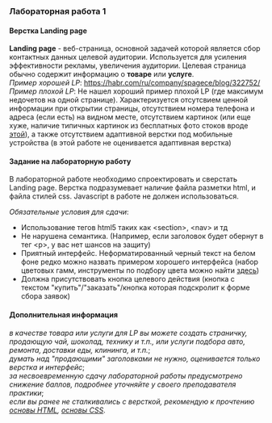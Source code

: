 ### Лабораторная работа 1
#### Верстка Landing page


**Landing page** - веб-страница, основной задачей которой является сбор контактных данных целевой аудитории. Используется для усиления эффективности рекламы, увеличения аудитории. Целевая страница обычно содержит информацию о **товаре** или **услуге**.  
*Пример хорошей LP*: https://habr.com/ru/company/spagece/blog/322752/  
*Пример плохой LP*: Не нашел хороший пример плохой LP (где максимум недочетов на одной странице). Характеризуется отсутсвием ценной информации при открытии страницы, отсутствием номера телефона и адреса (если есть) на видном месте, отсутствием картинок (или еще хуже, наличие типичных картинок из бесплатных фото стоков вроде [этой](https://memepedia.ru/wp-content/uploads/2016/03/hide-the-pain-harold.jpg)), а также отсутствием адаптивной верстки под мобильные устройства (в этой работе не оценивается адаптивная верстка)

#### Задание на лабораторную работу
В лабораторной работе необходимо спроектировать и сверстать Landing page. Верстка подразумевает наличие файла разметки html, и файла стилей css. Javascript в работе не должен использоваться.

*Обязательные условия для сдачи*:
- Использование тегов html5 таких как \<section\>, \<nav\> и тд
- Не нарушена семантика. (Например, если заголовок будет обернут в тег \<p\>, у вас нет шансов на защиту)
- Приятный интерфейс. Неформатированный черный текст на белом фоне редко можно назвать примером хорошего интерфейса (набор цветовых гамм, инструменты по подбору цвета можно найти [здесь](https://material-ui.com/ru/customization/color/))
- Должна присутствовать кнопка целевого действия (кнопка с текстом "купить"/"заказать"/кнопка которая подскролит к форме сбора заявок)

#### Дополнительная информация
*в качестве товара или услуги для LP вы можете создать страничку, продающую чай, шоколад, технику и т.п., или услуги подбора авто, ремонта, доставки еды, клининга, и т.п.*;  
*думать над "продающими" заголовками не нужно, оценивается только верстка и интерфейс*;  
*за несвоевременную сдачу лабораторной работы предусмотрено снижение баллов, подробнее уточняйте у своего преподавателя практики*;  
*если вы ранее не сталкивались с версткой, рекомендую к прочтению [основы HTML](https://developer.mozilla.org/ru/docs/Learn/Getting_started_with_the_web/HTML_basics), [основы CSS](https://developer.mozilla.org/ru/docs/Learn/Getting_started_with_the_web/CSS_basics)*.
